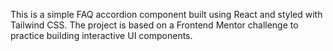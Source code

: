 This is a simple FAQ accordion component built using 
React and styled with Tailwind CSS. The project is 
based on a Frontend Mentor challenge to practice 
building interactive UI components.
